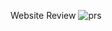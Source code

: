 Website Review
![prs](https://github.com/user-attachments/assets/8d9656ff-369c-4a34-a184-f51059a8d716)
